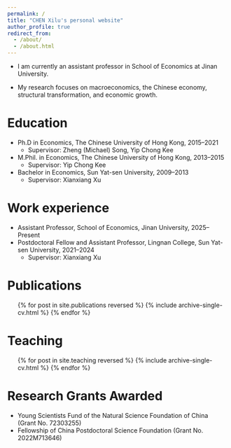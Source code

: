 ```yaml
---
permalink: /
title: "CHEN Xilu's personal website"
author_profile: true
redirect_from: 
  - /about/
  - /about.html
---
```


* I am currently an assistant professor in School of Economics at Jinan University. 

* My research focuses on macroeconomics, the Chinese economy, structural transformation, and economic growth.

Education
======
* Ph.D in Economics, The Chinese University of Hong Kong, 2015–2021 
  * Supervisor: Zheng (Michael) Song, Yip Chong Kee
* M.Phil. in Economics, The Chinese University of Hong Kong, 2013–2015 
  * Supervisor: Yip Chong Kee
* Bachelor in Economics, Sun Yat-sen University, 2009–2013 
  * Supervisor: Xianxiang Xu

Work experience
======
* Assistant Professor, School of Economics, Jinan University, 2025–Present
* Postdoctoral Fellow and Assistant Professor, Lingnan College, Sun Yat-sen University, 2021–2024
  * Supervisor: Xianxiang Xu
  
Publications
======
  <ul>{% for post in site.publications reversed %}
    {% include archive-single-cv.html %}
  {% endfor %}</ul>
  
Teaching
======
  <ul>{% for post in site.teaching reversed %}
    {% include archive-single-cv.html %}
  {% endfor %}</ul>

Research Grants Awarded
======
* Young Scientists Fund of the Natural Science Foundation of China (Grant No. 72303255)
* Fellowship of China Postdoctoral Science Foundation (Grant No. 2022M713646)
